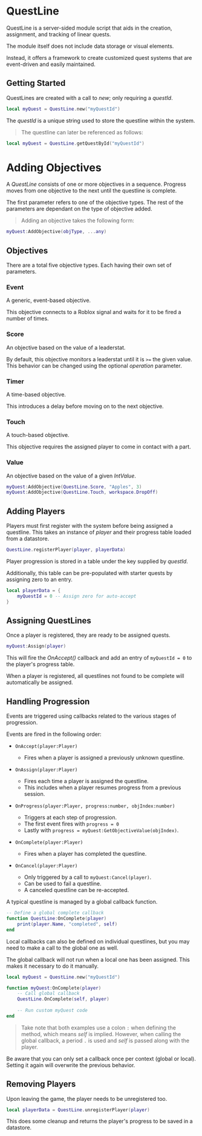 QuestLine
=========

QuestLine is a server-sided module script that aids in the creation, assignment, and tracking of linear quests.

The module itself does not include data storage or visual elements.

Instead, it offers a framework to create customized quest systems that are event-driven and easily maintained.

Getting Started
---------------

QuestLines are created with a call to *new*; only requiring a *questId*.

```lua
local myQuest = QuestLine.new("myQuestId")
```

The *questId* is a unique string used to store the questline within the system.

> The questline can later be referenced as follows:

```lua
local myQuest = QuestLine.getQuestById("myQuestId")
```

Adding Objectives
=================

A *QuestLine* consists of one or more objectives in a sequence.  Progress moves from one objective to the next until the questline is complete.

The first parameter refers to one of the objective types.  The rest of the parameters are dependant on the type of objective added.

> Adding an objective takes the following form:

```lua
myQuest:AddObjective(objType, ...any)
```

Objectives
----------

There are a total five objective types.  Each having their own set of parameters.

### Event

A generic, event-based objective.

This objective connects to a Roblox signal and waits for it to be fired a number of times.

### Score

An objective based on the value of a leaderstat.

By default, this objective monitors a leaderstat until it is ```>=``` the given value.  This behavior can be changed using the optional *operation* parameter.

### Timer

A time-based objective.

This introduces a delay before moving on to the next objective.

### Touch

A touch-based objective.

This objective requires the assigned player to come in contact with a part.

### Value

An objective based on the value of a given *IntValue*.

```lua
myQuest:AddObjective(QuestLine.Score, "Apples", 3)
myQuest:AddObjective(QuestLine.Touch, workspace.DropOff)
```

Adding Players
--------------

Players must first register with the system before being assigned a questline.
This takes an instance of *player* and their progress table loaded from a datastore.

```lua
QuestLine.registerPlayer(player, playerData)
```

Player progression is stored in a table under the key supplied by *questId*.

Additionally, this table can be pre-populated with starter quests by assigning zero to an entry.

```lua
local playerData = {
	myQuestId = 0 -- Assign zero for auto-accept
}
```

Assigning QuestLines
--------------------

Once a player is registered, they are ready to be assigned quests.

```lua
myQuest:Assign(player)
```

This will fire the *OnAccept()* callback and add an entry of `myQuestId = 0` to the player's progress table.

When a player is registered, all questlines not found to be complete will automatically be assigned.

Handling Progression
--------------------

Events are triggered using callbacks related to the various stages of progression.

Events are fired in the following order:

* `OnAccept(player:Player)`
  * Fires when a player is assigned a previously unknown questline.
  
* `OnAssign(player:Player)`
  * Fires each time a player is assigned the questline.
  * This includes when a player resumes progress from a previous session.
  
* `OnProgress(player:Player, progress:number, objIndex:number)`
  * Triggers at each step of progression.
  * The first event fires with `progress = 0`
  * Lastly with `progress = myQuest:GetObjectiveValue(objIndex)`.
  
* `OnComplete(player:Player)`
  * Fires when a player has completed the questline.
  
* `OnCancel(player:Player)`
  * Only triggered by a call to `myQuest:Cancel(player)`.
  * Can be used to fail a questline.
  * A canceled questline can be re-accepted.

A typical questline is managed by a global callback function.  

```lua
-- Define a global complete callback
function QuestLine:OnComplete(player)
    print(player.Name, "completed", self)
end
```

Local callbacks can also be defined on individual questlines, but you may need to make a call to the global one as well.

The global callback will not run when a local one has been assigned.  This makes it necessary to do it manually.

```lua
local myQuest = QuestLine.new("myQuestId")

function myQuest:OnComplete(player)
    -- Call global callback
    QuestLine.OnComplete(self, player)
    
    -- Run custom myQuest code
end
```

> Take note that both examples use a colon `:` when defining the method, which means *self* is implied.
However, when calling the global callback, a period `.` is used and *self* is passed along with the player.

Be aware that you can only set a callback once per context (global or local).
Setting it again will overwrite the previous behavior.

Removing Players
----------------

Upon leaving the game, the player needs to be unregistered too.

```lua
local playerData = QuestLine.unregisterPlayer(player)
```

This does some cleanup and returns the player's progress to be saved in a datastore.

